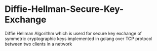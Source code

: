 # Diffie-Hellman-Secure-Key-Exchange
Diffie Hellman Algorithm which is userd for secure key exchange of symmetric cryptographic keys implemented in golang over TCP protocol between two clients in a network
